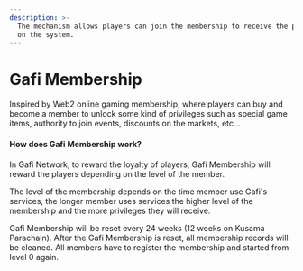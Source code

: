 ```yaml
---
description: >-
  The mechanism allows players can join the membership to receive the privileges
  on the system.
---
```


# Gafi Membership

Inspired by Web2 online gaming membership, where players can buy and become a member to unlock some kind of privileges such as special game items, authority to join events, discounts on the markets, etc...

#### How does Gafi Membership work?

In Gafi Network, to reward the loyalty of players, Gafi Membership will reward the players depending on the level of the member.

The level of the membership depends on the time member use Gafi's services, the longer member uses services the higher level of the membership and the more privileges they will receive.

Gafi Membership will be reset every 24 weeks (12 weeks on Kusama Parachain). After the Gafi Membership is reset, all membership records will be cleaned. All members have to register the membership and started from level 0 again.
